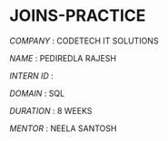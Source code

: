 # JOINS-PRACTICE

*COMPANY* : CODETECH IT SOLUTIONS

*NAME* : PEDIREDLA RAJESH

*INTERN ID* : 

*DOMAIN* : SQL

*DURATION* : 8 WEEKS

*MENTOR* : NEELA SANTOSH
